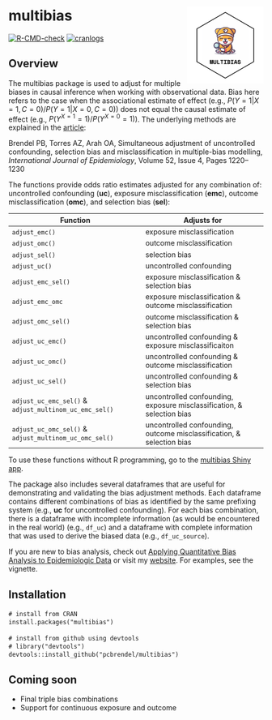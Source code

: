 # multibias <img src="man/figures/logo.png" align="right" />

<!-- badges: start -->
[![R-CMD-check](https://github.com/pcbrendel/multibias/actions/workflows/R-CMD-check.yaml/badge.svg)](https://github.com/pcbrendel/multibias/actions/workflows/R-CMD-check.yaml)
[![cranlogs](https://cranlogs.r-pkg.org/badges/multibias)](https://cran.r-project.org/package=multibias)
<!-- badges: end -->

## Overview

The multibias package is used to adjust for multiple biases in causal inference when working with observational data. Bias here refers to the case when the associational estimate of effect (e.g., $`P(Y=1|X=1,C=0) / P(Y=1|X=0,C=0)`$) does not equal the causal estimate of effect (e.g., $`P(Y^{X=1}=1) / P(Y^{X=0}=1)`$). The underlying methods are explained in the [article](https://doi.org/10.1093/ije/dyad001):

Brendel PB, Torres AZ, Arah OA, Simultaneous adjustment of uncontrolled confounding, selection bias and misclassification in multiple-bias modelling, *International Journal of Epidemiology*, Volume 52, Issue 4, Pages 1220–1230

The functions provide odds ratio estimates adjusted for any combination of: uncontrolled confounding (**uc**), exposure misclassification (**emc**), outcome misclassification (**omc**), and selection bias (**sel**):

| Function | Adjusts for |
| -------- | ----------- |
| `adjust_emc()` | exposure misclassification |
| `adjust_omc()` | outcome misclassification |
| `adjust_sel()` | selection bias |
| `adjust_uc()` | uncontrolled confounding |
| `adjust_emc_sel()` | exposure misclassification & selection bias |
| `adjust_emc_omc` | exposure misclassification & outcome misclassification |
| `adjust_omc_sel()` | outcome misclassification & selection bias |
| `adjust_uc_emc()` | uncontrolled confounding & exposure misclassificaiton |
| `adjust_uc_omc()` | uncontrolled confounding & outcome misclassification |
| `adjust_uc_sel()` | uncontrolled confounding & selection bias |
| `adjust_uc_emc_sel()` & `adjust_multinom_uc_emc_sel()` | uncontrolled confounding, exposure misclassification, & selection bias |
| `adjust_uc_omc_sel()` & `adjust_multinom_uc_omc_sel()` | uncontrolled confounding, outcome misclassification, & selection bias |

To use these functions without R programming, go to the [multibias Shiny app](https://pcbrendel.shinyapps.io/multibias/).

The package also includes several dataframes that are useful for demonstrating and validating the bias adjustment methods. Each dataframe contains different combinations of bias as identified by the same prefixing system (e.g., **uc** for uncontrolled confounding). For each bias combination, there is a dataframe with incomplete information (as would be encountered in the real world) (e.g., `df_uc`) and a dataframe with complete information that was used to derive the biased data (e.g., `df_uc_source`).

If you are new to bias analysis, check out [Applying Quantitative Bias Analysis to Epidemiologic Data](https://link.springer.com/book/10.1007/978-0-387-87959-8) or visit my [website](https://www.paulbrendel.com). For examples, see the vignette.

## Installation

```{r, eval = FALSE}
# install from CRAN
install.packages("multibias")

# install from github using devtools
# library("devtools")
devtools::install_github("pcbrendel/multibias")
```

## Coming soon
* Final triple bias combinations
* Support for continuous exposure and outcome
